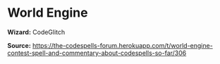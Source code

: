 # World Engine

**Wizard:** CodeGlitch

**Source:** https://the-codespells-forum.herokuapp.com/t/world-engine-contest-spell-and-commentary-about-codespells-so-far/306
